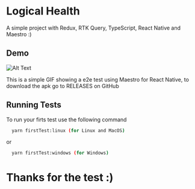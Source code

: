 
# Logical Health

A simple project with Redux, RTK Query, TypeScript, React Native and Maestro :)


## Demo

![Alt Text](https://media.giphy.com/media/v1.Y2lkPTc5MGI3NjExcXgweDdobnI3ODJyc3l3eWw5dXNvNTA1YXRzZzBiNmlvZDQ4eDlnayZlcD12MV9pbnRlcm5hbF9naWZfYnlfaWQmY3Q9Zw/VGzGEVnBsVcPEkRLtc/giphy.gif)


This is a simple GIF showing a e2e test using Maestro for React Native, to download the apk go to RELEASES on GitHub
## Running Tests

To run your firts test use the following command

```bash
  yarn firstTest:linux (for Linux and MacOS)
```
or

```bash
  yarn firstTest:windows (for Windows)
```

# Thanks for the test :)
